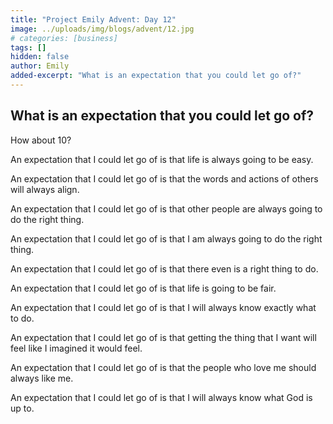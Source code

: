 ```yaml
---
title: "Project Emily Advent: Day 12"
image: ../uploads/img/blogs/advent/12.jpg
# categories: [business]
tags: []
hidden: false
author: Emily
added-excerpt: "What is an expectation that you could let go of?"
---
```


<style> em {color: black;} p a {color: #f0506e;}</style>

## What is an expectation that you could let go of?

How about 10?<br>

An expectation that I could let go of is that life is always going to be easy.<br>

An expectation that I could let go of is that the words and actions of others will always align.<br>

An expectation that I could let go of is that other people are always going to do the right thing.<br>

An expectation that I could let go of is that I am always going to do the right thing.<br>

An expectation that I could let go of is that there even is a right thing to do.<br>

An expectation that I could let go of is that life is going to be fair.<br>

An expectation that I could let go of is that I will always know exactly what to do.<br>

An expectation that I could let go of is that getting the thing that I want will feel like I imagined it would feel.<br>

An expectation that I could let go of is that the people who love me should always like me.<br>

An expectation that I could let go of is that I will always know what God is up to.<br>
